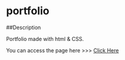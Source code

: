 # portfolio
##Description

Portfolio made with html & CSS.

You can access the page here >>> [Click Here](https://github.com/saitejaalishala/portfolio)
